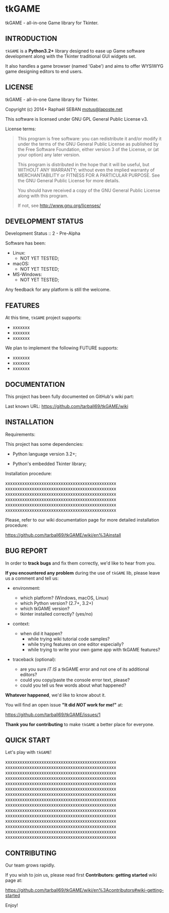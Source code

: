 <!-- encoding: UTF-8 -->

# tkGAME

tkGAME - all-in-one Game library for Tkinter.


## INTRODUCTION

`tkGAME` is a **Python3.2+** library designed to ease up Game
software development along with the Tkinter traditional GUI widgets
set.

It also handles a game browser (named 'Gabe') and aims to offer
WYSIWYG game designing editors to end users.


## LICENSE

tkGAME - all-in-one Game library for Tkinter.

Copyright (c) 2014+ Raphaël SEBAN <motus@laposte.net>

This software is licensed under GNU GPL General Public License v3.

License terms:

> This program is free software: you can redistribute it and/or
modify it under the terms of the GNU General Public License as
published by the Free Software Foundation, either version 3 of the
License, or (at your option) any later version.
>
> This program is distributed in the hope that it will be useful,
but WITHOUT ANY WARRANTY; without even the implied warranty of
MERCHANTABILITY or FITNESS FOR A PARTICULAR PURPOSE.  See the GNU
General Public License for more details.
>
> You should have received a copy of the GNU General Public License
along with this program.
>
> If not, see http://www.gnu.org/licenses/


## DEVELOPMENT STATUS

Development Status :: 2 - Pre-Alpha

Software has been:

* Linux:
    * NOT YET TESTED;
* macOS:
    * NOT YET TESTED;
* MS-Windows:
    * NOT YET TESTED;

Any feedback for any platform is still the welcome.


## FEATURES

At this time, `tkGAME` project supports:

* xxxxxxx
* xxxxxxx
* xxxxxxx

We plan to implement the following FUTURE supports:

* xxxxxxx
* xxxxxxx
* xxxxxxx


## DOCUMENTATION

This project has been fully documented on GitHub's wiki part:

Last known URL: https://github.com/tarball69/tkGAME/wiki


## INSTALLATION

Requirements:

This project has some dependencies:

* Python language version 3.2+;

* Python's embedded Tkinter library;

Installation procedure:

xxxxxxxxxxxxxxxxxxxxxxxxxxxxxxxxxxxxxxxxxxxxxx
xxxxxxxxxxxxxxxxxxxxxxxxxxxxxxxxxxxxxxxxxxxxxx
xxxxxxxxxxxxxxxxxxxxxxxxxxxxxxxxxxxxxxxxxxxxxx
xxxxxxxxxxxxxxxxxxxxxxxxxxxxxxxxxxxxxxxxxxxxxx
xxxxxxxxxxxxxxxxxxxxxxxxxxxxxxxxxxxxxxxxxxxxxx
xxxxxxxxxxxxxxxxxxxxxxxxxxxxxxxxxxxxxxxxxxxxxx

Please, refer to our wiki documentation page for more detailed
installation procedure:

https://github.com/tarball69/tkGAME/wiki/en%3Ainstall


## BUG REPORT

In order to **track bugs** and fix them correctly, we'd like to hear
from you.

**If you encountered any problem** during the use of `tkGAME` lib,
please leave us a comment and tell us:

* environment:
    * which platform? (Windows, macOS, Linux)
    * which Python version? (2.7+, 3.2+)
    * which tkGAME version?
    * tkinter installed correctly? (yes/no)

* context:
    * when did it happen?
        * while trying wiki tutorial code samples?
        * while trying features on one editor especially?
        * while trying to write your own game app with tkGAME features?

* traceback (optional):
    * are you sure *IT IS* a tkGAME error and not one of its
    additional editors?
    * could you copy/paste the console error text, please?
    * could you tell us few words about what happened?

**Whatever happened**, we'd like to know about it.

You will find an open issue **"It did *NOT* work for me!"** at:

https://github.com/tarball69/tkGAME/issues/1

**Thank you for contributing** to make `tkGAME` a better place for
everyone.


## QUICK START

Let's play with `tkGAME`!

xxxxxxxxxxxxxxxxxxxxxxxxxxxxxxxxxxxxxxxxxxxxxx
xxxxxxxxxxxxxxxxxxxxxxxxxxxxxxxxxxxxxxxxxxxxxx
xxxxxxxxxxxxxxxxxxxxxxxxxxxxxxxxxxxxxxxxxxxxxx
xxxxxxxxxxxxxxxxxxxxxxxxxxxxxxxxxxxxxxxxxxxxxx
xxxxxxxxxxxxxxxxxxxxxxxxxxxxxxxxxxxxxxxxxxxxxx
xxxxxxxxxxxxxxxxxxxxxxxxxxxxxxxxxxxxxxxxxxxxxx
xxxxxxxxxxxxxxxxxxxxxxxxxxxxxxxxxxxxxxxxxxxxxx
xxxxxxxxxxxxxxxxxxxxxxxxxxxxxxxxxxxxxxxxxxxxxx
xxxxxxxxxxxxxxxxxxxxxxxxxxxxxxxxxxxxxxxxxxxxxx
xxxxxxxxxxxxxxxxxxxxxxxxxxxxxxxxxxxxxxxxxxxxxx
xxxxxxxxxxxxxxxxxxxxxxxxxxxxxxxxxxxxxxxxxxxxxx
xxxxxxxxxxxxxxxxxxxxxxxxxxxxxxxxxxxxxxxxxxxxxx
xxxxxxxxxxxxxxxxxxxxxxxxxxxxxxxxxxxxxxxxxxxxxx
xxxxxxxxxxxxxxxxxxxxxxxxxxxxxxxxxxxxxxxxxxxxxx
xxxxxxxxxxxxxxxxxxxxxxxxxxxxxxxxxxxxxxxxxxxxxx

## CONTRIBUTING

Our team grows rapidly.

If you wish to join us, please read first **Contributors: getting
started** wiki page at:

https://github.com/tarball69/tkGAME/wiki/en%3Acontributors#wiki-getting-started

Enjoy!
